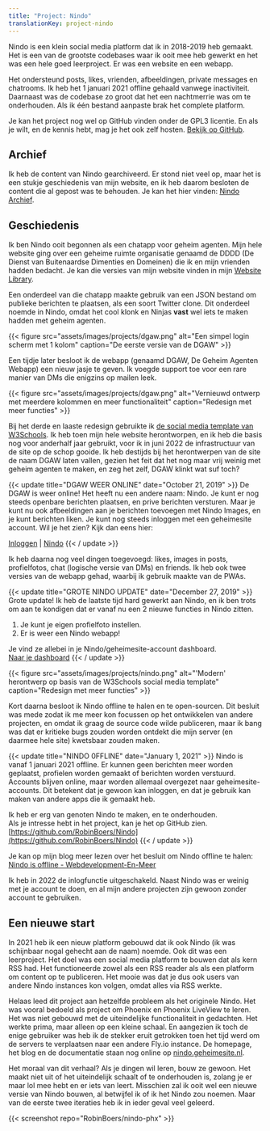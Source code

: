 ```yaml
---
title: "Project: Nindo"
translationKey: project-nindo
---
```


Nindo is een klein social media platform dat ik in 2018-2019 heb gemaakt.  
Het is een van de grootste codebases waar ik ooit mee heb gewerkt en het was een hele goed leerproject. Er was een website en een webapp.

Het ondersteund posts, likes, vrienden, afbeeldingen, private messages en chatrooms. Ik heb het 1 januari 2021 offline gehaald vanwege inactiviteit. Daarnaast was de codebase zo groot dat het een nachtmerrie was om te onderhouden. Als ik één bestand aanpaste brak het complete platform.

Je kan het project nog wel op GitHub vinden onder de GPL3 licentie. En als je wilt, en de kennis hebt, mag je het ook zelf hosten. [Bekijk op GitHub](https://github.com/RobinBoers/nindo).

## Archief

Ik heb de content van Nindo gearchiveerd. Er stond niet veel op, maar het is een stukje geschiedenis van mijn website, en ik heb daarom besloten de content die al gepost was te behouden. Je kan het hier vinden: [Nindo Archief](/website/nindo/).

## Geschiedenis

Ik ben Nindo ooit begonnen als een chatapp voor geheim agenten. Mijn hele website ging over een geheime ruimte organisatie genaamd de DDDD (De Dienst van Buitenaardse Dimenties en Domeinen) die ik en mijn vrienden hadden bedacht. Je kan die versies van mijn website vinden in mijn [Website Library](/website/overview.php).

Een onderdeel van die chatapp maakte gebruik van een JSON bestand om publieke berichten te plaatsen, als een soort Twitter clone. Dit onderdeel noemde in Nindo, omdat het cool klonk en Ninjas <strong class="bold">vast</strong> wel iets te maken hadden met geheim agenten.

{{< figure src="assets/images/projects/dgaw.png" alt="Een simpel login scherm met 1 kolom" caption="De eerste versie van de DGAW" >}}

Een tijdje later besloot ik de webapp (genaamd DGAW, De Geheim Agenten Webapp) een nieuw jasje te geven. Ik voegde support toe voor een rare manier van DMs die enigzins op mailen leek.

{{< figure src="assets/images/projects/dgaw.png" alt="Vernieuwd ontwerp met meerdere kolommen en meer functionaliteit" caption="Redesign met meer functies" >}}

Bij het derde en laaste redesign gebruikte ik [de social media template van W3Schools](https://www.w3schools.com/w3css/tryw3css_templates_social.htm). Ik heb toen mijn hele website herontworpen, en ik heb die basis nog voor anderhalf jaar gebruikt, voor ik in juni 2022 de infrastructuur van de site op de schop gooide. Ik heb destijds bij het herontwerpen van de site de naam DGAW laten vallen, gezien het feit dat het nog maar vrij weinig met geheim agenten te maken, en zeg het zelf, DGAW klinkt wat suf toch?

{{< update title="DGAW WEER ONLINE" date="October 21, 2019" >}}
De DGAW is weer online! Het heeft nu een andere naam: Nindo. Je kunt er nog steeds openbare berichten plaatsen, en prive berichten versturen. Maar je kunt nu ook afbeeldingen aan je berichten toevoegen met Nindo Images, en je kunt berichten liken. Je kunt nog steeds inloggen met een geheimesite account. Wil je het zien? Kijk dan eens hier:

[Inloggen](/website/nindo) | [Nindo](/website/nindo)
{{< / update >}}

Ik heb daarna nog veel dingen toegevoegd: likes, images in posts, profielfotos, chat (logische versie van DMs) en friends. Ik heb ook twee versies van de webapp gehad, waarbij ik gebruik maakte van de PWAs.

{{< update title="GROTE NINDO UPDATE" date="December 27, 2019" >}}
Grote update! Ik heb de laatste tijd hard gewerkt aan Nindo, en ik ben trots om aan te kondigen dat er vanaf nu een 2 nieuwe functies in Nindo zitten.

1.  Je kunt je eigen profielfoto instellen.
2.  Er is weer een Nindo webapp!

Je vind ze allebei in je Nindo/geheimesite-account dashboard.  
[Naar je dashboard](/website/nindo)
{{< / update >}}

{{< figure src="assets/images/projects/nindo.png" alt="'Modern' herontwerp op basis van de W3Schools social media template" caption="Redesign met meer functies" >}}

Kort daarna besloot ik Nindo offline te halen en te open-sourcen. Dit besluit was mede zodat ik me meer kon focussen op het ontwikkelen van andere projecten, en omdat ik graag de source code wilde publiceren, maar ik bang was dat er kritieke bugs zouden worden ontdekt die mijn server (en daarmee hele site) kwetsbaar zouden maken.

{{< update title="NINDO 0FFLINE" date="January 1, 2021" >}}
Nindo is vanaf 1 januari 2021 offline. Er kunnen geen berichten meer worden geplaatst, profielen worden gemaakt of berichten worden verstuurd. Accounts blijven online, maar worden allemaal overgezet naar geheimesite-accounts. Dit betekent dat je gewoon kan inloggen, en dat je gebruik kan maken van andere apps die ik gemaakt heb.

Ik heb er erg van genoten Nindo te maken, en te onderhouden.  
Als je intresse hebt in het project, kan je het op GitHub zien.  
[https://github.com/RobinBoers/Nindo](https://github.com/RobinBoers/Nindo)
{{< / update >}}

Je kan op mijn blog meer lezen over het besluit om Nindo offline te halen: [Nindo is offline - Webdevelopment-En-Meer](https://blog.geheimesite.nl/2021/01/nindo-is-offline.html)

Ik heb in 2022 de inlogfunctie uitgeschakeld. Naast Nindo was er weinig met je account te doen, en al mijn andere projecten zijn gewoon zonder account te gebruiken.

## Een nieuwe start

In 2021 heb ik een nieuw platform gebouwd dat ik ook Nindo (ik was schijnbaar nogal gehecht aan de naam) noemde. Ook dit was een leerproject. Het doel was een social media platform te bouwen dat als kern RSS had. Het functioneerde zowel als een RSS reader als als een platform om content op te publiceren. Het mooie was dat je dus ook users van andere Nindo instances kon volgen, omdat alles via RSS werkte.

Helaas leed dit project aan hetzelfde probleem als het originele Nindo. Het was vooral bedoeld als project om Phoenix en Phoenix LiveView te leren. Het was niet gebouwd met de uiteindelijke functionaliteit in gedachten. Het werkte prima, maar alleen op een kleine schaal. En aangezien ik toch de enige gebruiker was heb ik de stekker eruit getrokken toen het tijd werd om de servers te verplaatsen naar een andere Fly.io instance. De homepage, het blog en de documentatie staan nog online op [nindo.geheimesite.nl](https://nindo.geheimesite.nl).

Het moraal van dit verhaal? Als je dingen wil leren, bouw ze gewoon. Het maakt niet uit of het uiteindelijk schaalt of te onderhouden is, zolang je er maar lol mee hebt en er iets van leert. Misschien zal ik ooit wel een nieuwe versie van Nindo bouwen, al betwijfel ik of ik het Nindo zou noemen. Maar van de eerste twee iteraties heb ik in ieder geval veel geleerd.

{{< screenshot repo="RobinBoers/nindo-phx" >}}
